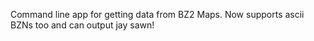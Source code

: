 Command line app for getting data from BZ2 Maps. Now supports ascii BZNs too and can output jay sawn!

